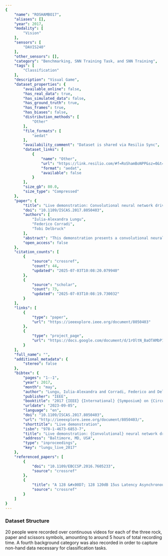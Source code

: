 ```yaml
---
{
    "name": "ROSHAMBO17",
    "aliases": [],
    "year": 2017,
    "modality": [
        "Vision"
    ],
    "sensors": [
        "DAVIS240"
    ],
    "other_sensors": [],
    "category": "Benchmarking, SNN Training Task, and SNN Training",
    "tags": [
        "Classification"
    ],
    "description": "Visual Game",
    "dataset_properties": {
        "available_online": false,
        "has_real_data": true,
        "has_simulated_data": false,
        "has_ground_truth": true,
        "has_frames": true,
        "has_biases": false,
        "distribution_methods": [
            "Other"
        ],
        "file_formats": [
            "aedat"
        ],
        "availability_comment": "Dataset is shared via Resilio Sync",
        "dataset_links": [
            {
                "name": "Other",
                "url": "https://link.resilio.com/#f=RoShamBoNPP&sz=0&t=2&s=CGC7YJLO5SR3JNFVDQ3AQXUFPAS33ZARNW6KO7BTEWQNGSBSTWPQ&i=CMQ7LDNPDJWJGVJNTVUZW55TNN6XL56KY&v=2.7&a=2",
                "format": "aedat",
                "available": false
            }
        ],
        "size_gb": 80.0,
        "size_type": "Compressed"
    },
    "paper": {
        "title": "Live demonstration: Convolutional neural network driven by dynamic vision sensor playing RoShamBo",
        "doi": "10.1109/ISCAS.2017.8050403",
        "authors": [
            "Iulia-Alexandra Lungu",
            "Federico Corradi",
            "Tobi Delbruck"
        ],
        "abstract": "This demonstration presents a convolutional neural network (CNN) playing \u201cRoShamBo\u201d (\u201crock-paper-scissors\u201d) against human opponents in real time. The network is driven by dynamic and active-pixel vision sensor (DAVIS) events, acquired by accumulating events into fixed event-number frames.",
        "open_access": false
    },
    "citation_counts": [
        {
            "source": "crossref",
            "count": 44,
            "updated": "2025-07-03T10:08:20.079940"
        },
        {
            "source": "scholar",
            "count": 73,
            "updated": "2025-07-03T10:08:19.730032"
        }
    ],
    "links": [
        {
            "type": "paper",
            "url": "https://ieeexplore.ieee.org/document/8050403"
        },
        {
            "type": "project_page",
            "url": "https://docs.google.com/document/d/1rOltN_BaOTAMbP1chzFZxPjN24eTdbzuCrCM4S2o6qA/edit#heading=h.6v6s3wqf4smz"
        }
    ],
    "full_name": "",
    "additional_metadata": {
        "stereo": false
    },
    "bibtex": {
        "pages": "1--1",
        "year": 2017,
        "month": "may",
        "author": "Lungu, Iulia-Alexandra and Corradi, Federico and Delbruck, Tobi",
        "publisher": "IEEE",
        "booktitle": "2017 {IEEE} {International} {Symposium} on {Circuits} and {Systems} ({ISCAS})",
        "urldate": "2023-09-05",
        "language": "en",
        "doi": "10.1109/ISCAS.2017.8050403",
        "url": "http://ieeexplore.ieee.org/document/8050403/",
        "shorttitle": "Live demonstration",
        "isbn": "978-1-4673-6853-7",
        "title": "Live demonstration: {Convolutional} neural network driven by dynamic vision sensor playing {RoShamBo}",
        "address": "Baltimore, MD, USA",
        "type": "inproceedings",
        "key": "lungu_live_2017"
    },
    "referenced_papers": [
        {
            "doi": "10.1109/EBCCSP.2016.7605233",
            "source": "crossref"
        },
        {
            "title": "A 128 &#x00D7; 128 120dB 15us Latency Asynchronous Temporal Contrast Vision Sensor",
            "source": "crossref"
        }
    ]
}
---
```


### Dataset Structure

20 people were recorded over continuous videos for each of the three rock, paper and scissors symbols, amounting to around 5 hours of total recording time. A fourth background category was also recorded in order to capture non-hand data necessary for classification tasks.
